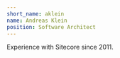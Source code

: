 ```yaml
---
short_name: aklein
name: Andreas Klein
position: Software Architect
---
```


Experience with Sitecore since 2011.